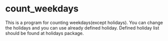 # count_weekdays
This is a program for counting weekdays(except holidays). You can change the holidays and you can use already defined holiday. Defined holiday list should be found at holidays package.
